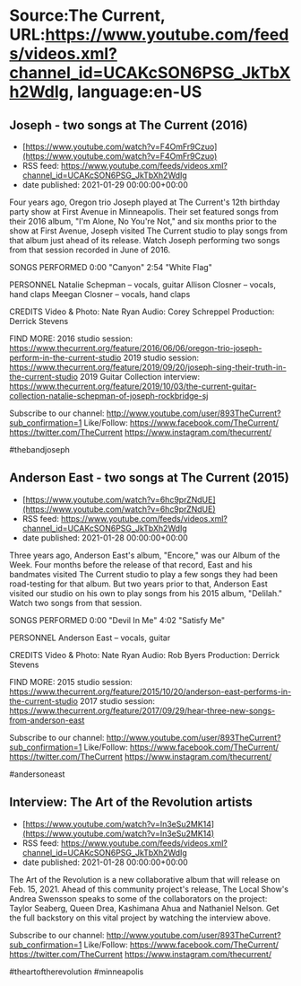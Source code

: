 # Source:The Current, URL:https://www.youtube.com/feeds/videos.xml?channel_id=UCAKcSON6PSG_JkTbXh2WdIg, language:en-US

## Joseph - two songs at The Current (2016)
 - [https://www.youtube.com/watch?v=F4OmFr9Czuo](https://www.youtube.com/watch?v=F4OmFr9Czuo)
 - RSS feed: https://www.youtube.com/feeds/videos.xml?channel_id=UCAKcSON6PSG_JkTbXh2WdIg
 - date published: 2021-01-29 00:00:00+00:00

Four years ago, Oregon trio Joseph played at The Current's 12th birthday party show at First Avenue in Minneapolis. Their set featured songs from their 2016 album, "I'm Alone, No You're Not," and six months prior to the show at First Avenue, Joseph visited The Current studio to play songs from that album just ahead of its release. Watch Joseph performing two songs from that session recorded in June of 2016.

SONGS PERFORMED
0:00 "Canyon"
2:54 "White Flag"

PERSONNEL
Natalie Schepman – vocals, guitar
Allison Closner – vocals, hand claps
Meegan Closner – vocals, hand claps

CREDITS
Video & Photo: Nate Ryan
Audio: Corey Schreppel
Production: Derrick Stevens

FIND MORE:
2016 studio session: https://www.thecurrent.org/feature/2016/06/06/oregon-trio-joseph-perform-in-the-current-studio
2019 studio session: https://www.thecurrent.org/feature/2019/09/20/joseph-sing-their-truth-in-the-current-studio
2019 Guitar Collection interview:
https://www.thecurrent.org/feature/2019/10/03/the-current-guitar-collection-natalie-schepman-of-joseph-rockbridge-sj

Subscribe to our channel:
http://www.youtube.com/user/893TheCurrent?sub_confirmation=1
Like/Follow:
https://www.facebook.com/TheCurrent/
https://twitter.com/TheCurrent
https://www.instagram.com/thecurrent/

#thebandjoseph

## Anderson East - two songs at The Current (2015)
 - [https://www.youtube.com/watch?v=6hc9prZNdUE](https://www.youtube.com/watch?v=6hc9prZNdUE)
 - RSS feed: https://www.youtube.com/feeds/videos.xml?channel_id=UCAKcSON6PSG_JkTbXh2WdIg
 - date published: 2021-01-28 00:00:00+00:00

Three years ago, Anderson East's album, "Encore," was our Album of the Week. Four months before the release of that record, East and his bandmates visited The Current studio to play a few songs they had been road-testing for that album. But two years prior to that, Anderson East visited our studio on his own to play songs from his 2015 album, "Delilah." Watch two songs from that session. 

SONGS PERFORMED
0:00 "Devil In Me"
4:02 "Satisfy Me"

PERSONNEL
Anderson East – vocals, guitar

CREDITS
Video & Photo: Nate Ryan
Audio: Rob Byers
Production: Derrick Stevens

FIND MORE:
2015 studio session: https://www.thecurrent.org/feature/2015/10/20/anderson-east-performs-in-the-current-studio
2017 studio session: https://www.thecurrent.org/feature/2017/09/29/hear-three-new-songs-from-anderson-east

Subscribe to our channel:
http://www.youtube.com/user/893TheCurrent?sub_confirmation=1
Like/Follow:
https://www.facebook.com/TheCurrent/
https://twitter.com/TheCurrent
https://www.instagram.com/thecurrent/

#andersoneast

## Interview: The Art of the Revolution artists
 - [https://www.youtube.com/watch?v=In3eSu2MK14](https://www.youtube.com/watch?v=In3eSu2MK14)
 - RSS feed: https://www.youtube.com/feeds/videos.xml?channel_id=UCAKcSON6PSG_JkTbXh2WdIg
 - date published: 2021-01-28 00:00:00+00:00

The Art of the Revolution is a new collaborative album that will release on Feb. 15, 2021. Ahead of this community project's release, The Local Show's Andrea Swensson speaks to some of the collaborators on the project: Taylor Seaberg, Queen Drea, Kashimana Ahua and Nathaniel Nelson. Get the full backstory on this vital project by watching the interview above.

Subscribe to our channel:
http://www.youtube.com/user/893TheCurrent?sub_confirmation=1
Like/Follow:
https://www.facebook.com/TheCurrent/
https://twitter.com/TheCurrent
https://www.instagram.com/thecurrent/

#theartoftherevolution #minneapolis

